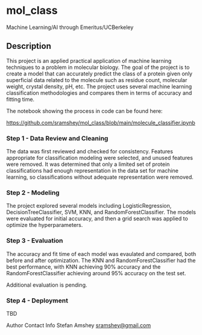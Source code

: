 # mol_class
Machine Learning/AI through Emeritus/UCBerkeley



## Description

This project is an applied practical application of machine learning techniques
to a problem in molecular biology. The goal of the project is to create a model
that can accurately predict the class of a protein given only superficial data
related to the molecule such as residue count, molecular weight, crystal density,
pH, etc. The project uses several machine learning classification methodologies
and compares them in terms of accuracy and fitting time.

The notebook showing the process in code can be found here:

https://github.com/sramshey/mol_class/blob/main/molecule_classifier.ipynb

### Step 1 - Data Review and Cleaning

The data was first reviewed and checked for consistency. Features appropriate for
classification modeling were selected, and unused features were removed. It was
determined that only a limited set of protein classifications had enough
representation in the data set for machine learning, so classifications without
adequate representation were removed.

### Step 2 - Modeling

The project explored several models including LogisticRegression, DecisionTreeClassifier,
SVM, KNN, and RandomForestClassifier. The models were evaluated for initial accuracy, and
then a grid search was applied to optimize the hyperparameters.

### Step 3 - Evaluation

The accuracy and fit time of each model was evaulated and compared, both before
and after optimization. The KNN and RandomForestClassifier had the best
performance, with KNN achieving 90% accuracy and the RandomForestClassifier achieving
around 95% accuracy on the test set.

Additional evaluation is pending.

### Step 4 - Deployment

TBD

Author Contact Info Stefan Amshey sramshey@gmail.com
